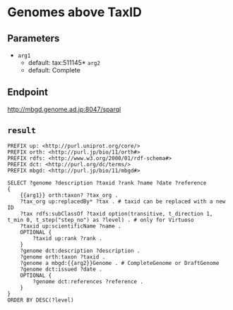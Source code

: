 # Genomes above TaxID

## Parameters
* `arg1`
  * default: tax:511145* `arg2`
  * default: Complete

## Endpoint
http://mbgd.genome.ad.jp:8047/sparql

## `result`

```sparql
PREFIX up: <http://purl.uniprot.org/core/>
PREFIX orth: <http://purl.jp/bio/11/orth#>
PREFIX rdfs: <http://www.w3.org/2000/01/rdf-schema#>
PREFIX dct: <http://purl.org/dc/terms/>
PREFIX mbgd: <http://purl.jp/bio/11/mbgd#>

SELECT ?genome ?description ?taxid ?rank ?name ?date ?reference
{
    {{arg1}} orth:taxon? ?tax_org .
    ?tax_org up:replacedBy* ?tax . # taxid can be replaced with a new ID
    ?tax rdfs:subClassOf ?taxid option(transitive, t_direction 1, t_min 0, t_step("step_no") as ?level) . # only for Virtuoso
    ?taxid up:scientificName ?name .
    OPTIONAL {
        ?taxid up:rank ?rank .
    }
    ?genome dct:description ?description .
    ?genome orth:taxon ?taxid .
    ?genome a mbgd:{{arg2}}Genome . # CompleteGenome or DraftGenome
    ?genome dct:issued ?date .
    OPTIONAL {
        ?genome dct:references ?reference .
    }
}
ORDER BY DESC(?level)


```

